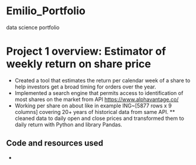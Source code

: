 # Emilio_Portfolio
data science portfolio
# Project 1 overview: Estimator of weekly return on share price
* Created a tool that estimates the return per calendar week of a share to help investors get a broad timing for orders over the year. 
* Implemented a search engine that permits access to identification of most shares on the market from API https://www.alphavantage.co/
* Working per share on about like in example ING~[5877 rows x 9 columns] covering 20+ years of historical data from same API.
** cleaned data to daily open and close prices and transformed them to daily return with Python and library Pandas.

## Code and resources used
* 
